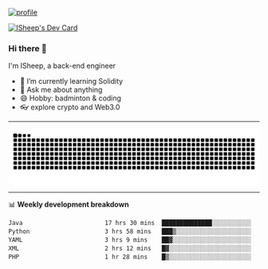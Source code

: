 [![profile](https://user-images.githubusercontent.com/54968314/208005045-e4b42f3b-833d-4242-bfcc-e764865553a2.svg)](https://www.calligrapher.ai/)

<a href="https://app.daily.dev/linziyang1106"><img src="https://api.daily.dev/devcards/v2/i4Spwx5Skx5FpTqWcwoit.png?r=kgx&type=wide" width="652" alt="ISheep's Dev Card"/></a>

### Hi there 🐏

I'm ISheep, a back-end engineer

- 🔭 I’m currently learning Solidity
- 💬 Ask me about anything
- 😄 Hobby: badminton & coding
- 👓 explore crypto and Web3.0

-------

![](https://raw.githubusercontent.com/ISheepp/ISheepp/output/github-contribution-grid-snake.svg)

-------

📊 **Weekly development breakdown**
<!--START_SECTION:waka-->

```txt
Java                       17 hrs 30 mins  ██████████████░░░░░░░░░░░   56.41 %
Python                     3 hrs 58 mins   ███▒░░░░░░░░░░░░░░░░░░░░░   12.84 %
YAML                       3 hrs 9 mins    ██▓░░░░░░░░░░░░░░░░░░░░░░   10.17 %
XML                        2 hrs 12 mins   █▓░░░░░░░░░░░░░░░░░░░░░░░   07.13 %
PHP                        1 hr 28 mins    █▒░░░░░░░░░░░░░░░░░░░░░░░   04.77 %
```

<!--END_SECTION:waka-->
